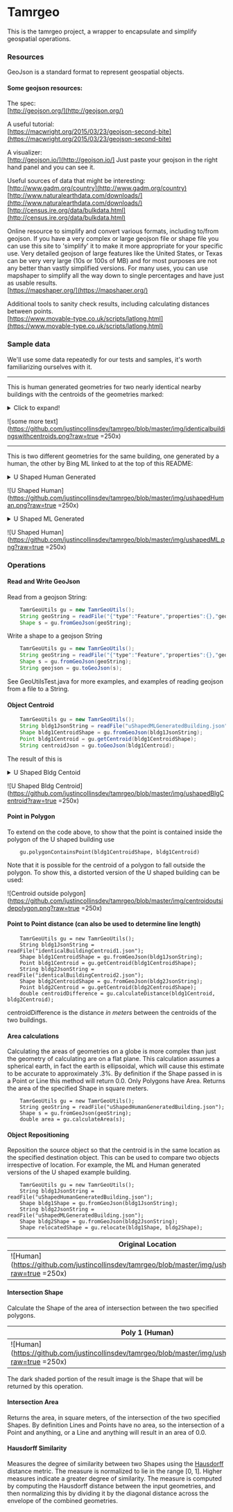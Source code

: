 

# Tamrgeo

This is the tamrgeo project, a wrapper to encapsulate and simplify geospatial operations.

### Resources
GeoJson is a standard format to represent geospatial objects.
  
#### Some geojson resources:

The spec:  
[http://geojson.org/](http://geojson.org/)

A useful tutorial:  
[https://macwright.org/2015/03/23/geojson-second-bite](https://macwright.org/2015/03/23/geojson-second-bite)

A visualizer:  
[http://geojson.io/](http://geojson.io/]  Just paste your geojson in the right hand panel and you can see it.

Useful sources of data that might be interesting:  
[http://www.gadm.org/country](http://www.gadm.org/country)  
[http://www.naturalearthdata.com/downloads/](http://www.naturalearthdata.com/downloads/)  
[http://census.ire.org/data/bulkdata.html](http://census.ire.org/data/bulkdata.html)  


Online resource to simplify and convert various formats, including to/from geojson.  If you have a very complex or large geojson file or shape file you can use this site to 'simplify' it to make it more appropriate for your specific use.  Very detailed geojson of large features like the United States, or Texas can be very very large (10s or 100s of MB) and for most purposes are not any better than vastly simplified versions.  For many uses, you can use mapshaper to simplify all the way down to single percentages and have just as usable results.  
[https://mapshaper.org/](https://mapshaper.org/)

Additional tools to sanity check results, including calculating distances between points.  
[https://www.movable-type.co.uk/scripts/latlong.html](https://www.movable-type.co.uk/scripts/latlong.html)

### Sample data
We'll use some data repeatedly for our tests and samples, it's worth familiarizing ourselves with it.

---
This is human generated geometries for two nearly identical nearby buildings with the centroids of the geometries marked:


<details>
  <summary>Click to expand!</summary>
  
```
{"type":"FeatureCollection","features":[{"type":"Feature","properties":{},"geometry":{"type":"Polygon","coordinates":[[[-76.94055497646332,38.89279897704893],[-76.94063544273376,38.89269877110009],[-76.9405147433281,38.892650755699506],[-76.94052278995514,38.89264031756465],[-76.94045573472977,38.892613178406855],[-76.94044768810272,38.892621528918056],[-76.94033235311508,38.8925756010943],[-76.94027066230774,38.892682070094885],[-76.94036453962326,38.89271755972628],[-76.94035649299622,38.892730085474284],[-76.94038063287734,38.89274261122009],[-76.9403886795044,38.89273426072314],[-76.94041550159454,38.892740523595954],[-76.94041013717651,38.89274887409217],[-76.94044500589371,38.89276557508168],[-76.94045037031174,38.89275722458742],[-76.94055497646332,38.89279897704893]]]}},{"type":"Feature","properties":{},"geometry":{"type":"Polygon","coordinates":[[[-76.94049060344696,38.89290335809527],[-76.94038063287734,38.8928595180745],[-76.94039136171341,38.8928469923493],[-76.94036185741425,38.892834466621885],[-76.94035112857819,38.89284281710708],[-76.94032698869705,38.892834466621885],[-76.9403350353241,38.892815678026636],[-76.94030553102493,38.89280315229372],[-76.94030016660689,38.892813590404636],[-76.94020360708237,38.892782276067265],[-76.94012850522995,38.892884569518266],[-76.94023579359055,38.89292840952359],[-76.94023042917252,38.89293884761611],[-76.94030553102493,38.892963899031884],[-76.94030821323395,38.89295554856093],[-76.9404262304306,38.89300356375547],[-76.94049060344696,38.89290335809527]]]}},{"type":"Feature","properties":{},"geometry":{"type":"Point","coordinates":[-76.94044908447397,38.89268827342768]}},{"type":"Feature","properties":{},"geometry":{"type":"Point","coordinates":[-76.94030974454634,38.8928914572184]}},{"type":"Feature","properties":{},"geometry":{"type":"LineString","coordinates":[[-76.940449,38.892688],[-76.94031,38.892891]]}}]}
```
</details>





![some more text](https://github.com/justincollinsdev/tamrgeo/blob/master/img/identicalbuildingswithcentroids.png?raw=true =250x)


---
This is two different geometries for the same building, one generated by a human, the other by Bing ML linked to at the top of this README:


<details>
  <summary>U Shaped Human Generated</summary>
  
```
{"type":"FeatureCollection","features":[{"type":"Feature","properties":{},"geometry":{"type":"Polygon","coordinates":[[[-76.9399031996727,38.8924566061401],[-76.93984016776085,38.89242842309543],[-76.93984284996986,38.89242007256153],[-76.93978652358055,38.892400240039564],[-76.93967387080193,38.89256203150434],[-76.93950220942497,38.8924941835156],[-76.93949550390244,38.89236057497904],[-76.93943917751312,38.89236057497904],[-76.93943917751312,38.892352224437175],[-76.93936541676521,38.89235118061938],[-76.9393627345562,38.892558900060116],[-76.93973153829575,38.89270712160122],[-76.9399031996727,38.8924566061401]]]}}]}
```
</details>





![U Shaped Human](https://github.com/justincollinsdev/tamrgeo/blob/master/img/ushapedHuman.png?raw=true =250x)
<details>
  <summary>U Shaped ML Generated</summary>
  
```
{"type":"Feature","geometry":{"type":"Polygon","coordinates":[[[-76.939331,38.892333],[-76.939328,38.892561],[-76.939719,38.892689],[-76.939863,38.892424],[-76.939742,38.892384],[-76.939658,38.89254],[-76.939638,38.892539],[-76.939466,38.892483],[-76.939467,38.892334],[-76.939331,38.892333]]]},"properties":{}}
```
</details>





![U Shaped Human](https://github.com/justincollinsdev/tamrgeo/blob/master/img/ushapedML.png?raw=true =250x)



### Operations
#### Read and Write GeoJson  
Read from a geojson String:

```java
    TamrGeoUtils gu = new TamrGeoUtils();
    String geoString = readFile("{"type":"Feature","properties":{},"geometry":{"type":"Point","coordinates":[-76.94044908447397,38.89268827342768]}}");
    Shape s = gu.fromGeoJson(geoString);
```

Write a shape to a geojson String

```java
    TamrGeoUtils gu = new TamrGeoUtils();
    String geoString = readFile("{"type":"Feature","properties":{},"geometry":{"type":"Point","coordinates":[-76.94044908447397,38.89268827342768]}}");
    Shape s = gu.fromGeoJson(geoString);
    String geojson = gu.toGeoJson(s);
```
See GeoUtilsTest.java for more examples, and examples of reading geojson from a file to a String.  


  

  
#### Object Centroid

```java
    TamrGeoUtils gu = new TamrGeoUtils();
    String bldg1JsonString = readFile("uShapedMLGeneratedBuilding.json");
    Shape bldg1CentroidShape = gu.fromGeoJson(bldg1JsonString);
    Point bldg1Centroid = gu.getCentroid(bldg1CentroidShape);
    String centroidJson = gu.toGeoJson(bldg1Centroid);
```
The result of this is 

<details>
  <summary>U Shaped Bldg Centoid</summary>
  
```
{"type":"Point","coordinates":[-76.939568,38.892514]}
```
</details>





![U Shaped Bldg Centroid](https://github.com/justincollinsdev/tamrgeo/blob/master/img/ushapedBlgCentroid?raw=true =250x)


  
#### Point in Polygon
To extend on the code above, to show that the point is contained inside the polygon of the U shaped building use 
```
    gu.polygonContainsPoint(bldg1CentroidShape, bldg1Centroid)
```

Note that it is possible for the centroid of a polygon to fall outside the polygon.  To show this, a distorted version of the U shaped building can be used:

![Centroid outside polygon](https://github.com/justincollinsdev/tamrgeo/blob/master/img/centroidoutsidepolygon.png?raw=true =250x)

    
#### Point to Point distance (can also be used to determine line length)
```
    TamrGeoUtils gu = new TamrGeoUtils();
    String bldg1JsonString = readFile("identicalBuildingCentroid1.json");
    Shape bldg1CentroidShape = gu.fromGeoJson(bldg1JsonString);
    Point bldg1Centroid = gu.getCentroid(bldg1CentroidShape);
    String bldg2JsonString = readFile("identicalBuildingCentroid2.json");
    Shape bldg2CentroidShape = gu.fromGeoJson(bldg2JsonString);
    Point bldg2Centroid = gu.getCentroid(bldg2CentroidShape);
    double centroidDifference = gu.calculateDistance(bldg1Centroid, bldg2Centroid);
```
centroidDifference is the distance *in meters* between the centroids of the two buildings.
  

#### Area calculations
Calculating the areas of geometries on a globe is more complex than just the geometry of calculating are on a flat plane.  This calculation assumes a spherical earth, in fact the earth is ellipsoidal, which will cause this estimate to be accurate to approximately .3%.  By definition if the Shape passed in is a Point or Line this method will return 0.0.  Only Polygons have Area.  Returns the area of the specified Shape in square meters.
```
    TamrGeoUtils gu = new TamrGeoUtils();
    String geoString = readFile("uShapedHumanGeneratedBuilding.json");
    Shape s = gu.fromGeoJson(geoString);
    double area = gu.calculateArea(s);
```

#### Object Repositioning
Reposition the source object so that the centroid is in the same location as the specified destination object.  This can be used to compare two objects irrespective of location.  For example, the ML and Human generated versions of the U shaped example building. 
```
    TamrGeoUtils gu = new TamrGeoUtils();
    String bldg1JsonString = readFile("uShapedHumanGeneratedBuilding.json");
    Shape bldg1Shape = gu.fromGeoJson(bldg1JsonString);
    String bldg2JsonString = readFile("uShapedMLGeneratedBuilding.json");
    Shape bldg2Shape = gu.fromGeoJson(bldg2JsonString);
    Shape relocatedShape = gu.relocate(bldg1Shape, bldg2Shape);
```

| Original Location | Destination Location | Result |
|--|--|--|
|  ![Human](https://github.com/justincollinsdev/tamrgeo/blob/master/img/ushapedHuman.png?raw=true =250x)|  ![ML](https://github.com/justincollinsdev/tamrgeo/blob/master/img/ushapedML.png?raw=true =250x)|![repositioned](https://github.com/justincollinsdev/tamrgeo/blob/master/img/relocatedHumanUshaped.png?raw=true =250x)


  
#### Intersection Shape
Calculate the Shape of the area of intersection between the two specified polygons.

| Poly 1 (Human) | Poly 2 (ML) | Result |
|--|--|--|
|  ![Human](https://github.com/justincollinsdev/tamrgeo/blob/master/img/ushapedHuman.png?raw=true =250x)|  ![ML](https://github.com/justincollinsdev/tamrgeo/blob/master/img/ushapedML.png?raw=true =250x)|![Intersection](https://github.com/justincollinsdev/tamrgeo/blob/master/img/ushapedintersection.png?raw=true =250x)
The dark shaded portion of the result image is the Shape that will be returned by this operation.


  
#### Intersection Area
Returns the area, in square meters, of the intersection of the two specified Shapes.  By definition Lines and Points have no area, so the intersection of a Point and anything, or a Line and anything will result in an area of 0.0.
    
#### Hausdorff Similarity
Measures the degree of similarity between two Shapes using the [Hausdorff](https://en.wikipedia.org/wiki/Hausdorff_distance) distance metric.  The measure is normalized to lie in the range [0, 1].  Higher measures indicate a greater degree of similarity.  The measure is computed by computing the Hausdorff distance  between the input geometries, and then normalizing this by dividing it by the diagonal distance across the envelope of the combined geometries.


  


